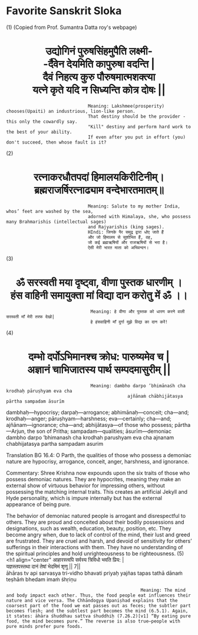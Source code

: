 # Favorite Sanskrit Sloka
(1)
(Copied from Prof. Sumantra Datta roy's webpage)
                                   <h1 align="center">उद्योगिनं पुरुषसिंहमुपैति लक्ष्मी-<br>
                                                    -र्दैवेन देयमिति कापुरुषा वदन्ति |<br>
                                                     दैवं निहत्य कुरु पौरुषमात्मशक्त्या<br>
                                                    यत्ने कृते यदि न सिध्यन्ति कोत्र दोषः ||</h1>
                                  
                                   Meaning: Lakshmee(prosperity) chooses(Upaiti) an industrious, lion-like person.
                                   That destiny should be the provider - this only the cowardly say. 
                                   "Kill" destiny and perform hard work to the best of your ability. 
                                   If even after you put in effort (you) don't succeed, then whose fault is it? 
       

(2)
                                        <h1 align="center">रत्नाकरधौतपदां हिमालयकिरीटिनीम्।<br>
                                                    ब्रह्मराजर्षिरत्नाढ्याम वन्देभारतमातम्॥</h1>
                                                    
                                   Meaning: Salute to my mother India, whos’ feet are washed by the sea, 
                                   adorned with Himalaya, she, who possess many Brahmarishis (intellectual sages) 
                                   and Rajyarishis (king sages).
                                   HIndi: जिनके पैर समुद्र द्वारा धोए जाते हैं 
                                   और जो हिमालय से सुशोभित हैं, वह, 
                                   जो कई ब्रह्मऋषियों और राजऋषियों से भरा है। 
                                   ऐसी मेरी भारत माता को अभिवन्दन।       
(3)
                                       <h1 align="center">ॐ सरस्वती मया दृष्ट्वा, वीणा पुस्तक धारणीम् ।<br>
                                                          हंस वाहिनी समायुक्ता मां विद्या दान करोतु में ॐ ।।</h1>
                                                          
                                    Meaning: हे वीणा और पुस्तक को धारण करने वाली सरस्वती माँ मेरी तरफ देखो| 
                                    हे हंसवाहिनी माँ दुर्गा मुझे विद्या का दान करें!
(4)                                    
                                    <h1 align="center"> दम्भो दर्पोऽभिमानश्च क्रोध: पारुष्यमेव च |<br>
                                                     अज्ञानं चाभिजातस्य पार्थ सम्पदमासुरीम् || </h1>
                                    
                                    Meaning: dambho darpo ’bhimānaśh cha krodhaḥ pāruṣhyam eva cha
                                                  ajñānaṁ chābhijātasya pārtha sampadam āsurīm

dambhaḥ—hypocrisy; darpaḥ—arrogance; abhimānaḥ—conceit; cha—and; krodhaḥ—anger; pāruṣhyam—harshness; eva—certainly; cha—and; ajñānam—ignorance; cha—and; abhijātasya—of those who possess; pārtha—Arjun, the son of Pritha; sampadam—qualities; āsurīm—demoniac
dambho darpo ’bhimanash cha krodhah parushyam eva cha
ajnanam chabhijatasya partha sampadam asurim

Translation
BG 16.4: O Parth, the qualities of those who possess a demoniac nature are hypocrisy, arrogance, conceit, anger, harshness, and ignorance.

Commentary:
Shree Krishna now expounds upon the six traits of those who possess demoniac natures. They are hypocrites, meaning they make an external show of virtuous behavior for impressing others, without possessing the matching internal traits. This creates an artificial Jekyll and Hyde personality, which is impure internally but has the external appearance of being pure.

The behavior of demoniac natured people is arrogant and disrespectful to others. They are proud and conceited about their bodily possessions and designations, such as wealth, education, beauty, position, etc. They become angry when, due to lack of control of the mind, their lust and greed are frustrated. They are cruel and harsh, and devoid of sensitivity for others’ sufferings in their interactions with them. They have no understanding of the spiritual principles and hold unrighteousness to be righteousness.
(5)
                                    <h1 align="center" आहारस्त्वपि सर्वस्य त्रिविधो भवति प्रिय: | <br>
                                                       यज्ञस्तपस्तथा दानं तेषां भेदमिमं शृणु || 7||<br>
                                                       āhāras tv api sarvasya tri-vidho bhavati priyaḥ
                                                       yajñas tapas tathā dānaṁ teṣhāṁ bhedam imaṁ śhṛiṇu</h1>
                                                       
                                                       Meaning: The mind and body impact each other. Thus, the food people eat influences their nature and vice versa. The Chhāndogya Upaniṣhad explains that the coarsest part of the food we eat passes out as feces; the subtler part becomes flesh; and the subtlest part becomes the mind (6.5.1). Again, it states: āhāra śhuddhau sattva śhuddhiḥ (7.26.2)[v1] “By eating pure food, the mind becomes pure.” The reverse is also true—people with pure minds prefer pure foods.
